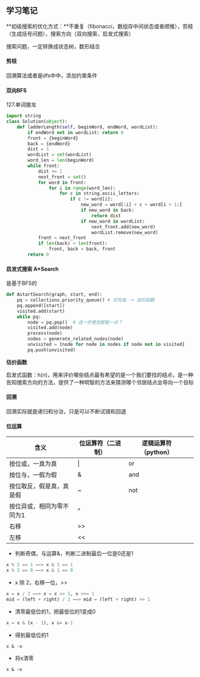 ## 学习笔记

**初级搜索的优化方式：**不重复（fibonacci，数组存中间状态或者顺推），剪枝（生成括号问题），搜索方向（双向搜索，启发式搜索）

搜索问题，一定转换成状态树，数形结合

#### 剪枝

回溯算法或者是dfs中中，添加约束条件

#### 双向BFS

127.单词接龙

```python
import string
class Solution(object):
    def ladderLength(self, beginWord, endWord, wordList):
        if endWord not in wordList: return 0
        front = {beginWord}
        back = {endWord}
        dist = 1
        wordList = set(wordList)
        word_len = len(beginWord)
        while front:
            dist += 1
            next_front = set()
            for word in front:
                for i in range(word_len):
                    for c in string.ascii_letters:
                        if c != word[i]:
                            new_word = word[:i] + c + word[i + 1:]
                            if new_word in back:
                                return dist
                            if new_word in wordList:
                                next_front.add(new_word)
                                wordList.remove(new_word)
            front = next_front
            if len(back) < len(front):
                front, back = back, front
        return 0
```



#### 启发式搜索 A*Search

是基于BFS的

```python
def AstartSearch(graph, start, end):
    pq = collections.priority_queue() # 优先级 -> 估价函数
    pq.append([start])
    visited.add(start)
    while pq:
        node = pq.pop()  # 这一步更加智能一点？
        visited.add(node)
        process(node)
        nodes = generate_related_nodes(node)
        unvisited = [node for node in nodes if node not in visited]
        pq.push(unvisited)
```

**估价函数**

启发式函数：h(n)，用来评价哪些结点最有希望的是一个我们要找的结点，是一种告知搜索方向的方法，提供了一种明智的方法来猜测哪个邻居结点会导向一个目标

#### 回溯

回溯实际就是递归和分治，只是可以不断试错和回退

#### 位运算

| 含义                      | 位运算符（二进制） | 逻辑运算符（python） |      |
| ------------------------- | ------------------ | -------------------- | ---- |
| 按位或，一真为真          | \|                 | or                   |      |
| 按位与，一假为假          | &                  | and                  |      |
| 按位取反，假是真，真是假  | ~                  | not                  |      |
| 按位异或，相同为零不同为1 | ^                  |                      |      |
| 右移                      | >>                 |                      |      |
| 左移                      | <<                 |                      |      |

- 判断奇偶，与运算&，判断二进制最后一位是0还是1

```python
x % 2 == 1 ——> x & 1 == 1
x % 2 == 0 ——> x & 1 == 0
```

- x 除 2，右移一位，>>

```python
x = x / 2 ——> x = x >> 1, x >>= 1
mid = (left + right) / 2 ——> mid = (left + right) >> 1
```

- 清零最低位的1，把最低位的1变成0

```python
x = x & (x - 1), x &= x-1
```

- 得到最低位的1

```
x & -x 
```

- 将x清零

```
x & ~x
```

